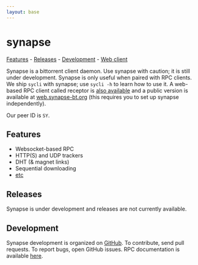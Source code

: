 ```yaml
---
layout: base
---
```


# synapse

[Features](#features) - [Releases](#releases) - [Development](#development) - [Web client](https://web.synapse-bt.org)

Synapse is a bittorrent client daemon. Use synapse with caution; it is still
under development. Synapse is only useful when paired with RPC clients. We ship
`sycli` with synapse; use `sycli -h` to learn how to use it. A web-based RPC
client called receptor is [also available](https://github.com/SirCmpwn/synapse)
and a public version is available at
[web.synapse-bt.org](https://web.synapse-bt.org) (this requires you to set up
synapse independently).

Our peer ID is `SY`.

## Features

- Websocket-based RPC
- HTTP(S) and UDP trackers
- DHT (& magnet links)
- Sequential downloading
- [etc](https://github.com/Luminarys/synapse/issues/1)

## Releases

Synapse is under development and releases are not currently available.

## Development

Synapse development is organized on
[GitHub](https://github.com/Luminarys/synapse). To contribute, send pull
requests. To report bugs, open GitHub issues. RPC documentation is available
[here](https://github.com/Luminarys/synapse/blob/master/doc/RPC).
